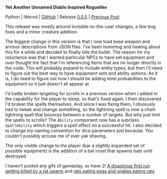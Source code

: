 **Yet Another Unnamed Diablo Inspired Roguelike**

Python | libtcod | [GitHub](https://github.com/kmonaghan/rogue) | Release [0.0.5](https://github.com/kmonaghan/rogue/releases/tag/release/0.0.5) | [Previous Post](https://www.reddit.com/r/roguelikedev/comments/gbws3m/sharing_saturday_309/fpa3n30/?context=3)

This release was mostly around invisible-to-the-user changes, a few bug fixes and a minor creature addition.

The biggest change in this version is that I now load base weapon and armour descriptions from JSON files. I've been humming and hawing about this for a while and decided to finally bite the bullet. The reason for my reluctance was that I wanted particular NPCs to have set equipment and over thought the fact that I'm referencing items that are no longer directly in the code. This will probably expand to include entity types, but then I'll need to figure out the best way to have equipment sets and ability options. As it is, I do need to figure out how I should be adding level probabilities to the equipment so it just doesn't all appear at

I'd badly broken targeting for scrolls in a previous version when I added in the capability for the player to sleep, so that's fixed again. I then discovered I'd broken the spells themselves. And since I was fixing them, I obviously had to tweak and change something, so the lightning spell is now a chain lightning spell that bounces between a number of targets. But why just limit the spells to scrolls? The `Ability` component now has a subclass `SpellAbility` which triggers a spell effect on a successful hit. I also decided to change my naming convention for dice parameters just because. You couldn't possibly accuse me of ever yak shaving.

The only visible change to the player (bar a slightly expanded set of possible equipment) is the addition of a bat roost that spawns bats until destroyed.

I haven't posted any gifs of gameplay, so have 2! [A disastrous first run getting killed by a rat swarm](https://imgur.com/hrDzdgD) and [rats eating eggs and snakes eating rats](https://imgur.com/SJ1aPMw).
